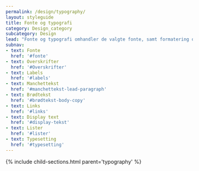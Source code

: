 ```yaml
---
permalink: /design/typography/
layout: styleguide
title: Fonte og typografi
category: Design_category
subcategory: Design
lead: "Fonte og typografi omhandler de valgte fonte, samt formatering og brug af tekst og overskrifter."
subnav:
- text: Fonte
  href: '#fonte'
- text: Overskrifter
  href: '#Overskrifter'
- text: Labels
  href: '#labels'
- text: Manchettekst
  href: '#manchettekst-lead-paragraph'
- text: Brødtekst
  href: '#brødtekst-body-copy'
- text: Links
  href: '#links'
- text: Display text
  href: '#display-tekst'
- text: Lister
  href: '#lister'
- text: Typesetting
  href: '#typesetting'
---
```


{% include child-sections.html parent='typography' %}
